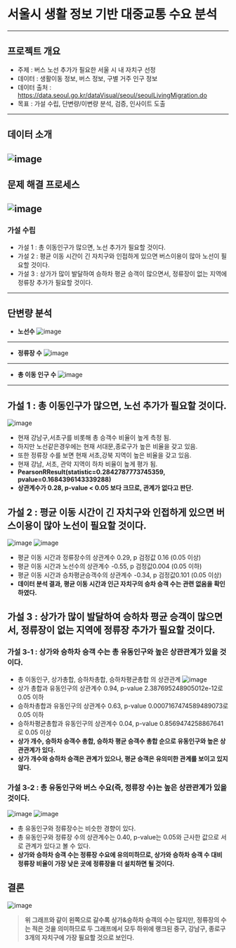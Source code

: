 # 서울시 생활 정보 기반 대중교통 수요 분석 
---
## 프로젝트 개요 
- 주제 : 버스 노선 추가가 필요한 서울 시 내 자치구 선정
- 데이터 : 생활이동 정보, 버스 정보, 구별 거주 인구 정보
- 데이터 출처 : <https://data.seoul.go.kr/dataVisual/seoul/seoulLivingMigration.do>
- 목표 : 가설 수립, 단변량/이변량 분석, 검증, 인사이트 도출
---
## 데이터 소개
![image](https://github.com/user-attachments/assets/35af67dc-7174-44b2-b91b-ab0660d8f2f1)
---
## 문제 해결 프로세스 
![image](https://github.com/user-attachments/assets/9abdf435-2b47-45f9-a70c-42641c6fff1a)
---
### 가설 수립 
- 가설 1 : 총 이동인구가 많으면, 노선 추가가 필요할 것이다.
- 가설 2 : 평균 이동 시간이 긴 자치구와 인접하게 있으면 버스이용이 많아 노선이 필요할 것이다.
- 가설 3 : 상가가 많이 발달하여 승하차 평균 승객이 많으면서, 정류장이 없는 지역에 정류장 추가가 필요할 것이다.

--- 
## 단변량 분석
- **노선수**
![image](https://github.com/user-attachments/assets/6ca219c7-d3a7-490c-9766-68f675f6718a)
---
- **정류장 수**
![image](https://github.com/user-attachments/assets/cfcde39d-85ca-422e-8682-0ca769af23ea)
---
- **총 이동 인구 수**
![image](https://github.com/user-attachments/assets/a09fee3b-7288-4e32-b906-a5246c0b7ddc)
---

## 가설 1 : 총 이동인구가 많으면, 노선 추가가 필요할 것이다.
![image](https://github.com/user-attachments/assets/4e599273-bbe0-4c0f-95f9-890fa6b851b3)
- 현재 강남구,서초구를 비롯해 총 승객수 비율이 높게 측정 됨.
- 하지만 노선같은경우에는 현재 서대문,종로구가 높은 비율을 갖고 있음.
- 또한 정류장 수를 보면 현재 서초,강북 지역이 높은 비율을 갖고 있음.
- 현재 강남, 서초, 관악 지역이 하차 비율이 높게 평가 됨.
- **PearsonRResult(statistic=0.2842787773745359, pvalue=0.1684396143339288)**
- **상관계수가 0.28, p-value < 0.05 보다 크므로, 관계가 없다고 판단.**

## 가설 2 : 평균 이동 시간이 긴 자치구와 인접하게 있으면 버스이용이 많아 노선이 필요할 것이다.
![image](https://github.com/user-attachments/assets/e33c557c-f5db-4f26-be06-92ba50d2ea19)
![image](https://github.com/user-attachments/assets/6982c5df-e634-4534-bd97-f6530ca8dab8)

- 평균 이동 시간과 정류장수의 상관계수 0.29, p 검정값 0.16 (0.05 이상)
- 평균 이동 시간과 노선수의 상관계수 -0.55, p 검정값0.004 (0.05 이하)
- 평균 이동 시간과 승차평균승객수의 상관계수 -0.34, p 검정값0.101 (0.05 이상)
- **데이터 분석 결과, 평균 이동 시간과 인근 자치구의 승차 승객 수는 관련 없음을 확인하였다.**

## 가설 3 : 상가가 많이 발달하여 승하차 평균 승객이 많으면서, 정류장이 없는 지역에 정류장 추가가 필요할 것이다.
### 가설 3-1 : 상가와 승하차 승객 수는 총 유동인구와 높은 상관관계가 있을 것이다.
- 총 이동인구, 상가총합, 승하차총합, 승하차평균총합 의 상관관계
![image](https://github.com/user-attachments/assets/398fb89c-bfbe-468d-9ce7-699cedcdd334)
- 상가 총합과 유동인구의 상관계수 0.94, p-value 2.387695248905012e-12로 0.05 이하
- 승하차총합과 유동인구의 상관계수 0.63, p-value 0.0007167474589489073로 0.05 이하
- 승하차평균총합과 유동인구의 상관계수 0.04, p-value 0.8569474258867641로 0.05 이상
- **상가 개수, 승하차 승객수 총합, 승하차 평균 승객수 총합 순으로 유동인구와 높은 상관관계가 있다.**
- **상가 개수와 승하차 승객은 관계가 있으나, 평균 승객은 유의미한 관계를 보이고 있지 않다.**

### 가설 3-2 : 총 유동인구와 버스 수요(즉, 정류장 수)는 높은 상관관계가 있을 것이다.
![image](https://github.com/user-attachments/assets/ba78ce6f-c852-4757-8391-6979160b98b0)
![image](https://github.com/user-attachments/assets/b2c1527c-5737-4a25-8190-59b0c33ab2ed)
- 총 유동인구와 정류장수는 비슷한 경향이 있다.
- 총 유동인구와 정류장 수의 상관계수는 0.40, p-value는 0.05와 근사한 값으로 서로 관계가 있다고 볼 수 있다.
- **상가와 승하차 승객 수는 정류장 수요에 유의미하므로, 상가와 승하차 승객 수 대비 정류장 비율이 가장 낮은 곳에 정류장을 더 설치하면 될 것이다.**

## 결론
![image](https://github.com/user-attachments/assets/323dd59f-81c4-42d8-8a03-0850e8f049ef)
> ****위 그래프와 같이 왼쪽으로 갈수록 상가&승하차 승객의 수는 많지만, 정류장의 수는 적은 것을 의미하므로 두 그래프에서 모두 하위에 랭크된 **중구, 강남구, 종로구** 3개의 자치구에 가장 필요할 것으로 보인다.****


